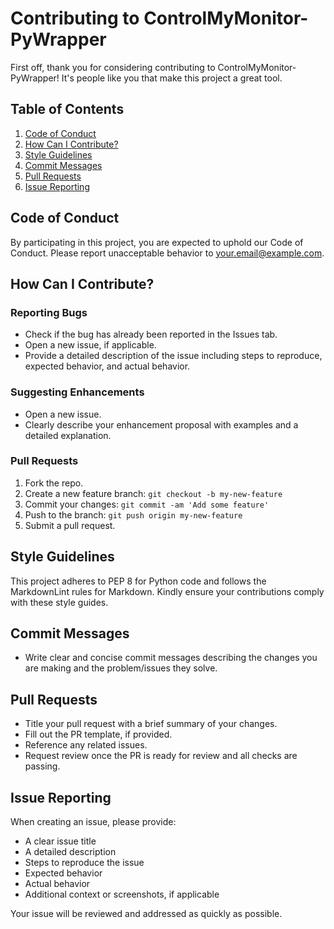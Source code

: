 # Contributing to ControlMyMonitor-PyWrapper

First off, thank you for considering contributing to ControlMyMonitor-PyWrapper! It's people like you that make this project a great tool.

## Table of Contents

1. [Code of Conduct](#code-of-conduct)
2. [How Can I Contribute?](#how-can-i-contribute)
3. [Style Guidelines](#style-guidelines)
4. [Commit Messages](#commit-messages)
5. [Pull Requests](#pull-requests)
6. [Issue Reporting](#issue-reporting)

## Code of Conduct

By participating in this project, you are expected to uphold our Code of Conduct. Please report unacceptable behavior to [your.email@example.com](mailto:your.email@example.com).

## How Can I Contribute?

### Reporting Bugs

- Check if the bug has already been reported in the Issues tab.
- Open a new issue, if applicable.
- Provide a detailed description of the issue including steps to reproduce, expected behavior, and actual behavior.

### Suggesting Enhancements

- Open a new issue.
- Clearly describe your enhancement proposal with examples and a detailed explanation.

### Pull Requests

1. Fork the repo.
2. Create a new feature branch: `git checkout -b my-new-feature`
3. Commit your changes: `git commit -am 'Add some feature'`
4. Push to the branch: `git push origin my-new-feature`
5. Submit a pull request.

## Style Guidelines

This project adheres to PEP 8 for Python code and follows the MarkdownLint rules for Markdown. Kindly ensure your contributions comply with these style guides.

## Commit Messages

- Write clear and concise commit messages describing the changes you are making and the problem/issues they solve.

## Pull Requests

- Title your pull request with a brief summary of your changes.
- Fill out the PR template, if provided.
- Reference any related issues.
- Request review once the PR is ready for review and all checks are passing.

## Issue Reporting

When creating an issue, please provide:

- A clear issue title
- A detailed description
- Steps to reproduce the issue
- Expected behavior
- Actual behavior
- Additional context or screenshots, if applicable

Your issue will be reviewed and addressed as quickly as possible.

